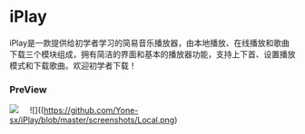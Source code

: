 # iPlay

iPlay是一款提供给初学者学习的简易音乐播放器，由本地播放、在线播放和歌曲下载三个模块组成，拥有简洁的界面和基本的播放器功能，支持上下首、设置播放模式和下载歌曲。欢迎初学者下载！

### PreView

![](https://github.com/Yone-sx/iPlay/blob/master/screenshots/Firstpage.png) &nbsp;&nbsp;&nbsp;
![]((https://github.com/Yone-sx/iPlay/blob/master/screenshots/Local.png) &nbsp;&nbsp;&nbsp;

